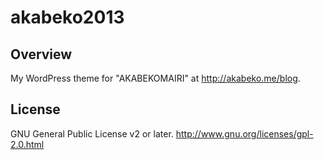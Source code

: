 # akabeko2013

## Overview

My WordPress theme for "AKABEKOMAIRI" at http://akabeko.me/blog.

## License

GNU General Public License v2 or later.
http://www.gnu.org/licenses/gpl-2.0.html